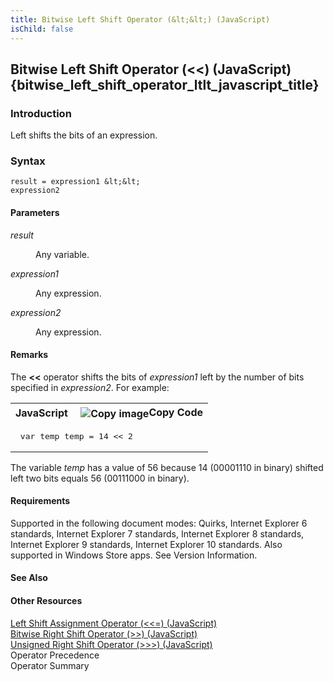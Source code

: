 ```yaml
---
title: Bitwise Left Shift Operator (&lt;&lt;) (JavaScript)
isChild: false
---
```


## Bitwise Left Shift Operator (&lt;&lt;) (JavaScript) {bitwise_left_shift_operator_ltlt_javascript_title}

### Introduction 

 Left shifts the bits of an expression.

### Syntax 

```
result = expression1 &lt;&lt; 
expression2
```

#### Parameters 

<div id="sectionSection0" class="section" name="collapseableSection" style="" expanded="true">
  <dl class="authored">
    <dt>
      <i xmlns:util="util">result</i>
    </dt>
    <dd>
      <p xmlns:util="util">
        Any variable.
      </p>
    </dd>
    <dt>
      <i xmlns:util="util">expression1</i>
    </dt>
    <dd>
      <p xmlns:util="util">
        Any expression.
      </p>
    </dd>
    <dt>
      <i xmlns:util="util">expression2</i>
    </dt>
    <dd>
      <p xmlns:util="util">
        Any expression.
      </p>
    </dd>
  </dl>
</div>

#### Remarks 

<div id="languageReferenceRemarksSection" class="section" name="collapseableSection" style="">
  <p xmlns:util="util">
    The <b>&lt;&lt;</b> operator shifts the bits of <i>expression1</i> left by the number of bits specified in <i>expression2</i>. For example:
  </p>
  <div class="code">
    <table width="100%" cellspacing="0" cellpadding="0">
      <tr>
        <th>
          JavaScript&nbsp;
        </th>
        <th>
          <span class="copyCode" onclick="CopyCode(this)" onkeypress="CopyCode_CheckKey(this, event)" onmouseover="ChangeCopyCodeIcon(this)" onmouseout="ChangeCopyCodeIcon(this)" tabindex=
          "0"><img class="copyCodeImage" name="ccImage" align="absmiddle" alt="Copy image" title="Copy image" src="../icons/copycode.gif" />Copy Code</span>
        </th>
      </tr>
      <tr>
        <td colspan="2">
          <pre>
 var temp temp = 14 <span class="label">&lt;&lt;</span> 2 
</pre>
        </td>
      </tr>
    </table>
  </div>
  <p xmlns:util="util">
    The variable <i>temp</i> has a value of 56 because 14 (00001110 in binary) shifted left two bits equals 56 (00111000 in binary).
  </p>
</div>

#### Requirements 

<div id="requirementsTitleSection" class="section" name="collapseableSection" style="">
  <p xmlns:util="util"></p>
  <p>
    Supported in the following document modes: Quirks, Internet Explorer 6 standards, Internet Explorer 7 standards, Internet Explorer 8 standards, Internet Explorer 9 standards, Internet Explorer 10
    standards. Also supported in Windows Store apps. See Version Information.
  </p>
</div>

#### See Also 

<div id="seeAlsoSection" class="section" name="collapseableSection" style="">
  <h4 class="subHeading">
    Other Resources
  </h4>
  <div class="seeAlsoStyle">
    <span sdata="link" xmlns:util="util"><a href="9f30ff46-48cc-4931-b260-edef31ff0076.htm">Left Shift Assignment Operator (&lt;&lt;=) (JavaScript)</a></span>
  </div>
  <div class="seeAlsoStyle">
    <span sdata="link" xmlns:util="util"><a href="89dc57e0-0b0d-49a4-a8ed-56d8bb20f3e3.htm">Bitwise Right Shift Operator (&gt;&gt;) (JavaScript)</a></span>
  </div>
  <div class="seeAlsoStyle">
    <span sdata="link" xmlns:util="util"><a href="df48bdfc-8741-46ab-b681-449da57ac95c.htm">Unsigned Right Shift Operator (&gt;&gt;&gt;) (JavaScript)</a></span>
  </div>
  <div class="seeAlsoStyle">
    <span sdata="link" xmlns:util="util">Operator Precedence</span>
  </div>
  <div class="seeAlsoStyle">
    <span sdata="link" xmlns:util="util">Operator Summary</span>
  </div>
</div>

